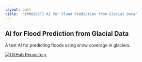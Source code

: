 ```yaml
---
layout: post
title:  "[PROJECT] AI for Flood Prediction from Glacial Data"
---
```


## **AI for Flood Prediction from Glacial Data**
A test AI for predicting floods using snow coverage in glaciers.

[![GitHub Repository](https://img.shields.io/badge/GitHub_Repository-black?style=for-the-badge&logo=github&color=FFFFFF&logoColor=000000)](https://github.com/Uralstech/AI-Flood-Prediction-From-Glacial-Data)